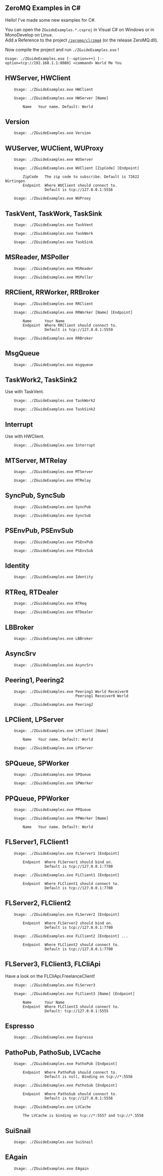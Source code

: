 ZeroMQ Examples in C#
---

Hello! I've made some new examples for C#.

You can open the `ZGuideExamples.*.csproj` in Visual C# on Windows or in MonoDevelop on Linux.  
Add a Reference to the project [`/zeromq/clrzmq4`](http://github.com/zeromq/clrzmq4) (or the release ZeroMQ.dll).

Now compile the project and run `./ZGuideExamples.exe` !

```
Usage: ./ZGuideExamples.exe [--option=++] [--option=tcp://192.168.1.1:8080] <command> World Me You
```

HWServer, HWClient
-

```
	Usage: ./ZGuideExamples.exe HWClient

	Usage: ./ZGuideExamples.exe HWServer [Name]

        Name   Your name. Default: World
```

Version
-

```
	Usage: ./ZGuideExamples.exe Version
```

WUServer, WUClient, WUProxy
-

```
	Usage: ./ZGuideExamples.exe WUServer

	Usage: ./ZGuideExamples.exe WUClient [ZipCode] [Endpoint]

        ZipCode   The zip code to subscribe. Default is 72622 Nürtingen
	    Endpoint  Where WUClient should connect to.
	              Default is tcp://127.0.0.1:5556

	Usage: ./ZGuideExamples.exe WUProxy
```

TaskVent, TaskWork, TaskSink
-

```
	Usage: ./ZGuideExamples.exe TaskVent

	Usage: ./ZGuideExamples.exe TaskWork

	Usage: ./ZGuideExamples.exe TaskSink
```

MSReader, MSPoller
-

```
	Usage: ./ZGuideExamples.exe MSReader

	Usage: ./ZGuideExamples.exe MSPoller
```

RRClient, RRWorker, RRBroker
-

```
	Usage: ./ZGuideExamples.exe RRClient

	Usage: ./ZGuideExamples.exe RRWorker [Name] [Endpoint]

        Name      Your Name
	    Endpoint  Where RRClient should connect to.
	              Default is tcp://127.0.0.1:5559

	Usage: ./ZGuideExamples.exe RRBroker
```

MsgQueue
-

```
	Usage: ./ZGuideExamples.exe msgqueue
```

TaskWork2, TaskSink2
-

Use with TaskVent.

```
	Usage: ./ZGuideExamples.exe TaskWork2

	Usage: ./ZGuideExamples.exe TaskSink2
```

Interrupt
-

Use with HWClient.

```
	Usage: ./ZGuideExamples.exe Interrupt
```

MTServer, MTRelay
-

```
	Usage: ./ZGuideExamples.exe MTServer

	Usage: ./ZGuideExamples.exe MTRelay
```

SyncPub, SyncSub
-

```
	Usage: ./ZGuideExamples.exe SyncPub

	Usage: ./ZGuideExamples.exe SyncSub
```

PSEnvPub, PSEnvSub
-

```
	Usage: ./ZGuideExamples.exe PSEnvPub

	Usage: ./ZGuideExamples.exe PSEnvSub
```

Identity
-

```
	Usage: ./ZGuideExamples.exe Identity
```

RTReq, RTDealer
-

```
	Usage: ./ZGuideExamples.exe RTReq

	Usage: ./ZGuideExamples.exe RTDealer
```

LBBroker
-

```
	Usage: ./ZGuideExamples.exe LBBroker
```

AsyncSrv
-

```
	Usage: ./ZGuideExamples.exe AsyncSrv
```

Peering1, Peering2
-

```
	Usage: ./ZGuideExamples.exe Peering1 World Receiver0
				                Peering1 Receiver0 World

	Usage: ./ZGuideExamples.exe Peering2
```

LPClient, LPServer
-

```
	Usage: ./ZGuideExamples.exe LPClient [Name]

        Name   Your name. Default: World

	Usage: ./ZGuideExamples.exe LPServer
```

SPQueue, SPWorker
-

```
	Usage: ./ZGuideExamples.exe SPQueue

	Usage: ./ZGuideExamples.exe SPWorker
```

PPQueue, PPWorker
-

```
	Usage: ./ZGuideExamples.exe PPQueue

	Usage: ./ZGuideExamples.exe PPWorker [Name]

        Name   Your name. Default: World
```

FLServer1, FLClient1
-

```
	Usage: ./ZGuideExamples.exe FLServer1 [Endpoint]

	    Endpoint  Where FLServer1 should bind on.
	              Default is tcp://127.0.0.1:7780

	Usage: ./ZGuideExamples.exe FLClient1 [Endpoint]

	    Endpoint  Where FLClient1 should connect to.
	              Default is tcp://127.0.0.1:7780
```

FLServer2, FLClient2
-

```
	Usage: ./ZGuideExamples.exe FLServer2 [Endpoint]

	    Endpoint  Where FLServer2 should bind on.
	              Default is tcp://127.0.0.1:7780

	Usage: ./ZGuideExamples.exe FLClient2 [Endpoint] ...

	    Endpoint  Where FLClient2 should connect to.
	              Default is tcp://127.0.0.1:7780
```

FLServer3, FLClient3, FLCliApi
-

Have a look on the FLCliApi.FreelanceClient!

```
	Usage: ./ZGuideExamples.exe FLServer3

	Usage: ./ZGuideExamples.exe FLClient3 [Name] [Endpoint]

	    Name      Your Name
	    Endpoint  Where FLClient3 should connect to.
	              Default: tcp://127.0.0.1:5555
```

Espresso
-

```
	Usage: ./ZGuideExamples.exe Espresso
```

PathoPub, PathoSub, LVCache
-

```
	Usage: ./ZGuideExamples.exe PathoPub [Endpoint]

	    Endpoint  Where PathoPub should connect to.
	              Default is null, Binding on tcp://*:5556

	Usage: ./ZGuideExamples.exe PathoSub [Endpoint]

	    Endpoint  Where PathoSub should connect to.
	              Default is tcp://127.0.0.1:5556

	Usage: ./ZGuideExamples.exe LVCache

        The LVCache is binding on tcp://*:5557 and tcp://*.5558
```

SuiSnail
-

```
	Usage: ./ZGuideExamples.exe SuiSnail
```

EAgain
-

```
	Usage: ./ZGuideExamples.exe EAgain
```

